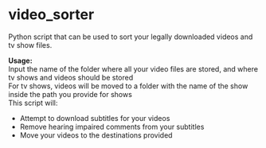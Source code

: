 video_sorter
============

Python script that can be used to sort your legally downloaded videos and tv show files.<br>

<b>Usage:</b><br>
Input the name of the folder where all your video files are stored, and where tv shows and videos should be stored<br>
For tv shows, videos will be moved to a folder with the name of the show inside the path you provide for shows<br>
This script will:<br>
<ul>
<li>Attempt to download subtitles for your videos</li>
<li>Remove hearing impaired comments from your subtitles</li>
<li>Move your videos to the destinations provided</li>
</ul>